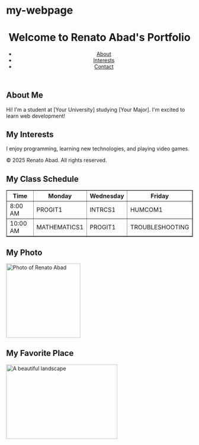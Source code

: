 # my-webpage
<!DOCTYPE html>
<html lang="en">
  <head>
    <meta charset="UTF-8">
    <meta name="viewport" content="width=device-width, initial-scale=1.0">
    <title>My First Webpage</title>
  </head>
 <body>
  
  <body>
    <header>
        <h1>Welcome to Renato Abad's Portfolio</h1>
        <nav>
            <ul>
                <li><a href="#about">About</a></li>
                <li><a href="#interests">Interests</a></li>
                <li><a href="#contact">Contact</a></li>
            </ul>
        </nav>
    </header>
    <main>
        <section id="about">
            <h2>About Me</h2>
            <p>Hi! I'm a student at [Your University] studying [Your Major]. I'm excited to learn web development!</p>
        </section>
        <section id="interests">
            <h2>My Interests</h2>
            <p>I enjoy programming, learning new technologies, and playing video games.</p>
        </section>
        <section> 
    </main>
    <footer>
        <p>&copy; 2025 Renato Abad. All rights reserved.</p>
    </footer>
<section>
    <h2>My Class Schedule</h2>
    <table border="1">
        <thead>
            <tr>
                <th>Time</th>
                <th>Monday</th>
                <th>Wednesday</th>
                <th>Friday</th>
            </tr>
        </thead>
        <tbody>
            <tr>
                <td>8:00 AM</td>
                <td>PROGIT1</td>
                <td>INTRCS1</td>
                <td>HUMCOM1</td>
            </tr>
            <tr>
                <td>10:00 AM</td>
                <td>MATHEMATICS1</td>
                <td>PROGIT1</td>
                <td>TROUBLESHOOTING</td>
            </tr>
        </tbody>
    </table>
</section>

</body>


<h2>My Photo</h2>
<img src="https://upload.wikimedia.org/wikipedia/commons/thumb/0/08/Pacquiao_ring_entrance.jpg/250px-Pacquiao_ring_entrance.jpg" alt="Photo of Renato Abad" width="200" height="200">

<h2>My Favorite Place</h2>
<img src="https://upload.wikimedia.org/wikipedia/commons/thumb/f/f8/View_of_Mount_Fuji_from_%C5%8Cwakudani_20211202.jpg/330px-View_of_Mount_Fuji_from_%C5%8Cwakudani_20211202.jpg"
     alt="A beautiful landscape" width="300" height="200">


</body>

